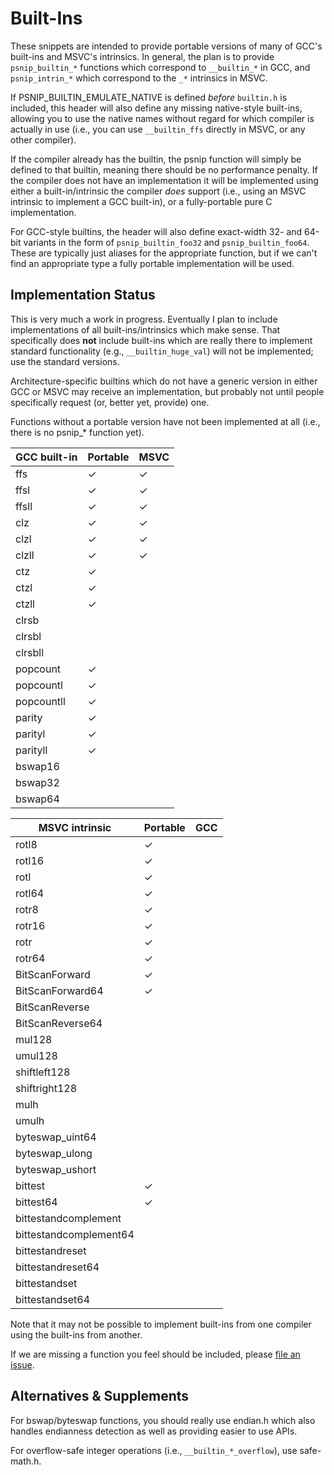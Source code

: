 # Built-Ins

These snippets are intended to provide portable versions of many of
GCC's built-ins and MSVC's intrinsics.  In general, the plan is to
provide `psnip_builtin_*` functions which correspond to `__builtin_*`
in GCC, and `psnip_intrin_*` which correspond to the `_*` intrinsics
in MSVC.

If PSNIP_BUILTIN_EMULATE_NATIVE is defined *before* `builtin.h` is
included, this header will also define any missing native-style
built-ins, allowing you to use the native names without regard for
which compiler is actually in use (i.e., you can use `__builtin_ffs`
directly in MSVC, or any other compiler).

If the compiler already has the builtin, the psnip function will
simply be defined to that builtin, meaning there should be no
performance penalty.  If the compiler does not have an implementation
it will be implemented using either a built-in/intrinsic the compiler
*does* support (i.e., using an MSVC intrinsic to implement a GCC
built-in), or a fully-portable pure C implementation.

For GCC-style builtins, the header will also define exact-width 32-
and 64-bit variants in the form of `psnip_builtin_foo32` and
`psnip_builtin_foo64`.  These are typically just aliases for the
appropriate function, but if we can't find an appropriate type a fully
portable implementation will be used.

## Implementation Status

This is very much a work in progress.  Eventually I plan to include
implementations of all built-ins/intrinsics which make sense.  That
specifically does **not** include built-ins which are really there to
implement standard functionality (e.g., `__builtin_huge_val`) will not
be implemented; use the standard versions.

Architecture-specific builtins which do not have a generic version in
either GCC or MSVC may receive an implementation, but probably not
until people specifically request (or, better yet, provide) one.

Functions without a portable version have not been implemented at all
(i.e., there is no psnip_* function yet).

| GCC built-in     | Portable | MSVC |
| ---------------- | -------- | ---- |
| ffs              | ✓        | ✓    |
| ffsl             | ✓        | ✓    |
| ffsll            | ✓        | ✓    |
| clz              | ✓        | ✓    |
| clzl             | ✓        | ✓    |
| clzll            | ✓        | ✓    |
| ctz              | ✓        |      |
| ctzl             | ✓        |      |
| ctzll            | ✓        |      |
| clrsb            |          |      |
| clrsbl           |          |      |
| clrsbll          |          |      |
| popcount         | ✓        |      |
| popcountl        | ✓        |      |
| popcountll       | ✓        |      |
| parity           | ✓        |      |
| parityl          | ✓        |      |
| parityll         | ✓        |      |
| bswap16          |          |      |
| bswap32          |          |      |
| bswap64          |          |      |

| MSVC intrinsic         | Portable | GCC  |
| ---------------------- | -------- | ---- |
| rotl8                  | ✓        |      |
| rotl16                 | ✓        |      |
| rotl                   | ✓        |      |
| rotl64                 | ✓        |      |
| rotr8                  | ✓        |      |
| rotr16                 | ✓        |      |
| rotr                   | ✓        |      |
| rotr64                 | ✓        |      |
| BitScanForward         | ✓        |      |
| BitScanForward64       | ✓        |      |
| BitScanReverse         |          |      |
| BitScanReverse64       |          |      |
| mul128                 |          |      |
| umul128                |          |      |
| shiftleft128           |          |      |
| shiftright128          |          |      |
| mulh                   |          |      |
| umulh                  |          |      |
| byteswap_uint64        |          |      |
| byteswap_ulong         |          |      |
| byteswap_ushort        |          |      |
| bittest                | ✓        |      |
| bittest64              | ✓        |      |
| bittestandcomplement   |          |      |
| bittestandcomplement64 |          |      |
| bittestandreset        |          |      |
| bittestandreset64      |          |      |
| bittestandset          |          |      |
| bittestandset64        |          |      |

Note that it may not be possible to implement built-ins from one
compiler using the built-ins from another.

If we are missing a function you feel should be included, please [file
an issue](https://github.com/nemequ/portable-snippets/issues).

## Alternatives & Supplements

For bswap/byteswap functions, you should really use endian.h which
also handles endianness detection as well as providing easier to use
APIs.

For overflow-safe integer operations (i.e., `__builtin_*_overflow`),
use safe-math.h.
